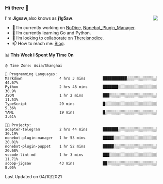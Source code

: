 ### Hi there 👋

<a href="#">
  <img align="right" src="https://github-readme-stats.vercel.app/api?username=j1g5awi&count_private=true&show_icons=true&title_color=80070B&text_color=B3B3B3&bg_color=212121&icon_color=80070B" />
</a>

I'm **Jigsaw**,also knows as **j1g5aw**.

- 🔭 I’m currently working on [NoDice](https://github.com/thereisnodice/nodice2), [Nonebot_Plugin_Manager](https://github.com/Jigsaw111/nonebot_plugin_manager).
- 🌱 I’m currently learning Go and Python.
- 👯 I’m looking to collaborate on [Thereisnodice](https://github.com/thereisnodice).
- 📫 How to reach me: [Blog](https://blog.maddestroyer.xyz/).

<!--START_SECTION:waka-->
📊 **This Week I Spent My Time On** 

```text
⌚︎ Time Zone: Asia/Shanghai

💬 Programming Languages: 
Markdown                 4 hrs 3 mins        ███████████░░░░░░░░░░░░░░   44.67% 
Python                   2 hrs 48 mins       ███████░░░░░░░░░░░░░░░░░░   30.9% 
JSON                     1 hr 2 mins         ███░░░░░░░░░░░░░░░░░░░░░░   11.53% 
TypeScript               29 mins             █░░░░░░░░░░░░░░░░░░░░░░░░   5.36% 
YAML                     19 mins             █░░░░░░░░░░░░░░░░░░░░░░░░   3.61%

🐱‍💻 Projects: 
adapter-telegram         2 hrs 44 mins       ███████░░░░░░░░░░░░░░░░░░   30.19% 
nonebot-plugin-manager   1 hr 53 mins        █████░░░░░░░░░░░░░░░░░░░░   20.81% 
nonebot-plugin-puppet    1 hr 52 mins        █████░░░░░░░░░░░░░░░░░░░░   20.68% 
vscode-lint-md           1 hr 3 mins         ███░░░░░░░░░░░░░░░░░░░░░░   11.71% 
scoop-jigsaw             43 mins             ██░░░░░░░░░░░░░░░░░░░░░░░   8.05%

```


 Last Updated on 04/10/2021
<!--END_SECTION:waka-->
